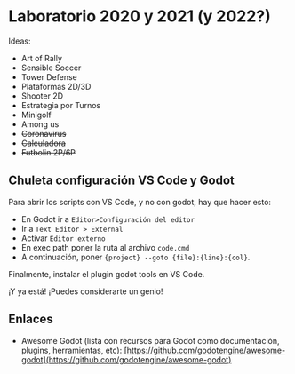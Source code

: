 # Laboratorio 2020 y 2021 (y 2022?)

Ideas:
  * Art of Rally
  * Sensible Soccer
  * Tower Defense
  * Plataformas 2D/3D
  * Shooter 2D
  * Estrategia por Turnos
  * Minigolf
  * Among us
  * ~~Coronavirus~~
  * ~~Calculadora~~
  * ~~Futbolin 2P/6P~~
  
## Chuleta configuración VS Code y Godot
  Para abrir los scripts con VS Code, y no con godot, hay que hacer esto:
* En Godot ir a ```Editor>Configuración del editor```
* Ir a ```Text Editor > External```
* Activar ```Editor externo```
* En exec path poner la ruta al archivo ```code.cmd```
* A continuación, poner  ```{project} --goto {file}:{line}:{col}```.

Finalmente, instalar el plugin godot tools en VS Code.

¡Y ya está! ¡Puedes considerarte un genio!

## Enlaces

* Awesome Godot (lista con recursos para Godot como documentación, plugins, herramientas, etc): [https://github.com/godotengine/awesome-godot](https://github.com/godotengine/awesome-godot)
